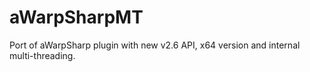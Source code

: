 # aWarpSharpMT
Port of aWarpSharp plugin with new v2.6 API, x64 version and internal multi-threading.
